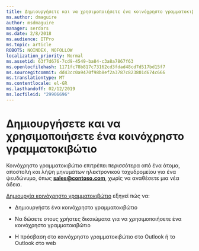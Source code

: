 ```yaml
---
title: Δημιουργήσετε και να χρησιμοποιήσετε ένα κοινόχρηστο γραμματοκιβώτιο
ms.author: dmaguire
author: msdmaguire
manager: serdars
ms.date: 2/8/2018
ms.audience: ITPro
ms.topic: article
ROBOTS: NOINDEX, NOFOLLOW
localization_priority: Normal
ms.assetid: 63f7d676-7cd9-4549-ba84-c3a8a7867f63
ms.openlocfilehash: 1171fc78b817c73162cd3fdad48cd7d517bd15f7
ms.sourcegitcommit: dd43cc0a9470f98b8ef2a3787c823801d674c666
ms.translationtype: MT
ms.contentlocale: el-GR
ms.lasthandoff: 02/12/2019
ms.locfileid: "29906696"
---
```

# <a name="create-and-use-a-shared-mailbox"></a>Δημιουργήσετε και να χρησιμοποιήσετε ένα κοινόχρηστο γραμματοκιβώτιο

Κοινόχρηστο γραμματοκιβώτιο επιτρέπει περισσότερα από ένα άτομα, αποστολή και λήψη μηνυμάτων ηλεκτρονικού ταχυδρομείου για ένα ψευδώνυμο, όπως **sales@contoso.com**, χωρίς να αναθέσετε μια νέα άδεια.
  
[Δημιουργία κοινόχρηστο γραμματοκιβώτιο](https://support.office.com/article/Create-a-shared-mailbox-871a246d-3acd-4bba-948e-5de8be0544c9) εξηγεί πώς να: 
  
- Δημιουργήστε ένα κοινόχρηστο γραμματοκιβώτιο
    
- Να δώσετε στους χρήστες δικαιώματα για να χρησιμοποιήσετε ένα κοινόχρηστο γραμματοκιβώτιο
    
- Η πρόσβαση στο κοινόχρηστο γραμματοκιβώτιο στο Outlook ή το Outlook στο web
    

